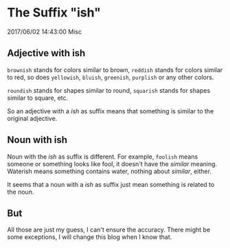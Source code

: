 # The Suffix "ish"
2017/06/02 14:43:00
Misc


## Adjective with ish

`brownish` stands for colors similar to brown, `reddish` stands for colors similar to red, so does `yellowish`, `bluish`, `greenish`, `purplish` or any other colors.

`roundish` stands for shapes similar to round, `squarish` stands for shapes similar to square, etc.

So an adjective with a *ish* as suffix means that something is similar to the original adjective.


## Noun with ish

Noun with the *ish* as suffix is different. For example, `foolish` means someone or something looks like fool, it doesn't have the *similar* meaning. Waterish means something contains water, nothing about *similar*, either.

It seems that a noun with a *ish* as suffix just mean something is related to the noun.


## But

All those are just my guess, I can't ensure the accuracy. There might be some exceptions, I will change this blog when I know that.

